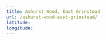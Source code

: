 ```yaml
---
title: Ashurst Wood, East Grinstead
url: /ashurst-wood-east-grinstead/
latitude: 
longitude: 
---
```

